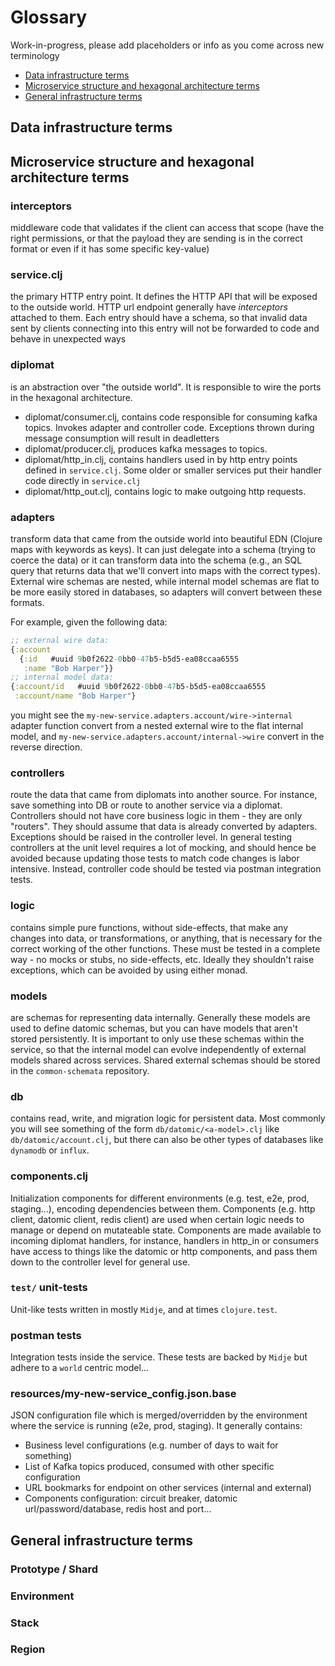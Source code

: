 # Glossary

Work-in-progress, please add placeholders or info as you come across new terminology

* [Data infrastructure terms](#data-infrastructure-terms)
* [Microservice structure and hexagonal architecture terms](#microservice-structure-and-hexagonal-architecture-terms)
* [General infrastructure terms](#general-infrastructure-terms)

## Data infrastructure terms

## Microservice structure and hexagonal architecture terms

### interceptors
middleware code that validates if the client can access that scope (have the right permissions, or that the payload they are sending is in the correct format or even if it has some specific key-value)

### service.clj
the primary HTTP entry point. It defines the HTTP API that will be exposed to the outside world. HTTP url endpoint generally have _interceptors_ attached to them. Each entry should have a schema, so that invalid data sent by clients connecting into this entry will not be forwarded to code and behave in unexpected ways

### diplomat
is an abstraction over "the outside world". It is responsible to wire the ports in the hexagonal architecture.
* diplomat/consumer.clj, contains code responsible for consuming kafka topics. Invokes adapter and controller code. Exceptions thrown during message consumption will result in deadletters
* diplomat/producer.clj, produces kafka messages to topics.
* diplomat/http_in.clj, contains handlers used in by http entry points defined in `service.clj`. Some older or smaller services put their handler code directly in `service.clj`
* diplomat/http_out.clj, contains logic to make outgoing http requests.

### adapters
transform data that came from the outside world into beautiful EDN (Clojure maps with keywords as keys). It can just delegate into a schema (trying to coerce the data) or it can transform data into the schema (e.g., an SQL query that returns data that we'll convert into maps with the correct types). External wire schemas are nested, while internal model schemas are flat to be more easily stored in databases, so adapters will convert between these formats.

For example, given the following data:

```clojure
;; external wire data:
{:account
  {:id   #uuid 9b0f2622-0bb0-47b5-b5d5-ea08ccaa6555
   :name "Bob Harper"}}
;; internal model data:
{:account/id   #uuid 9b0f2622-0bb0-47b5-b5d5-ea08ccaa6555
 :account/name "Bob Harper"}
```

you might see the `my-new-service.adapters.account/wire->internal` adapter function convert from a nested external wire to the flat internal model, and `my-new-service.adapters.account/internal->wire` convert in the reverse direction.

### controllers
route the data that came from diplomats into another source. For instance, save something into DB or route to another service via a diplomat. Controllers should not have core business logic in them - they are only "routers". They should assume that data is already converted by adapters. Exceptions should be raised in the controller level. In general testing controllers at the unit level requires a lot of mocking, and should hence be avoided because updating those tests to match code changes is labor intensive. Instead, controller code should be tested via postman integration tests.

### logic
contains simple pure functions, without side-effects, that make any changes into data, or transformations, or anything, that is necessary for the correct working of the other functions.
These must be tested in a complete way - no mocks or stubs, no side-effects, etc.
Ideally they shouldn't raise exceptions, which can be avoided by using either monad.

### models
are schemas for representing data internally. Generally these models are used to define datomic schemas, but you can have models that aren't stored persistently. It is important to only use these schemas within the service, so that the internal model can evolve independently of external models shared across services. Shared external schemas should be stored in the `common-schemata` repository.

### db
contains read, write, and migration logic for persistent data. Most commonly you will see something of the form `db/datomic/<a-model>.clj` like `db/datomic/account.clj`, but there can also be other types of databases like `dynamodb` or `influx`.

### components.clj
Initialization components for different environments (e.g. test, e2e, prod, staging...), encoding dependencies between them. Components (e.g. http client, datomic client, redis client) are used when certain logic needs to manage or depend on mutateable state. Components are made available to incoming diplomat handlers, for instance, handlers in http_in or consumers have access to things like the datomic or http components, and pass them down to the controller level for general use.

### `test/` unit-tests
Unit-like tests written in mostly `Midje`, and at times `clojure.test`.

### postman tests
Integration tests inside the service. These tests are backed by `Midje` but adhere to a `world` centric model...

### resources/my-new-service_config.json.base
JSON configuration file which is merged/overridden by the environment where the service is running (e2e, prod, staging). It generally contains:

 * Business level configurations (e.g. number of days to wait for something)
 * List of Kafka topics produced, consumed with other specific configuration
 * URL bookmarks for endpoint on other services (internal and external)
 * Components configuration: circuit breaker, datomic url/password/database, redis host and port...

## General infrastructure terms

### Prototype / Shard

### Environment

### Stack

### Region

